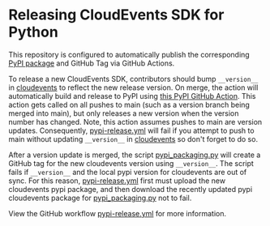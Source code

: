 # Releasing CloudEvents SDK for Python

This repository is configured to automatically publish the corresponding [PyPI
package](https://pypi.org/project/cloudevents/) and GitHub Tag via GitHub Actions.

To release a new CloudEvents SDK, contributors should bump `__version__` in
[cloudevents](cloudevents_v1/__init__.py) to reflect the new release version. On merge, the action
will automatically build and release to PyPI using
[this PyPI GitHub Action](https://github.com/pypa/gh-action-pypi-publish). This
action gets called on all pushes to main (such as a version branch being merged
into main), but only releases a new version when the version number has changed. Note,
this action assumes pushes to main are version updates. Consequently,
[pypi-release.yml](.github/workflows/pypi-release.yml) will fail if you attempt to
push to main without updating `__version__` in
[cloudevents](cloudevents_v1/__init__.py) so don't forget to do so.

After a version update is merged, the script [pypi_packaging.py](pypi_packaging.py)
will create a GitHub tag for the new cloudevents version using `__version__`.
The script fails if `__version__` and the local pypi version for
cloudevents are out of sync. For this reason, [pypi-release.yml](.github/workflows/pypi-release.yml)
first must upload the new cloudevents pypi package, and then download the recently updated pypi
cloudevents package for [pypi_packaging.py](pypi_packaging.py) not to fail.

View the GitHub workflow [pypi-release.yml](.github/workflows/pypi-release.yml) for
more information.
